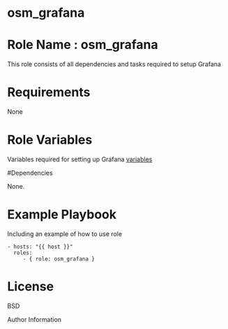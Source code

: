 # osm_grafana
 
# Role Name : osm_grafana

This role consists of all dependencies and tasks required to setup Grafana

# Requirements

None

# Role Variables

Variables required for setting up Grafana [variables](https://github.com/opstree-ansible/osm_grafana/blob/master/defaults/main.yml)


#Dependencies

None.

# Example Playbook

Including an example of how to use role 

```
- hosts: "{{ host }}"
  roles:
     - { role: osm_grafana }
```

# License

BSD

Author Information
